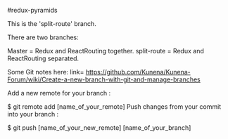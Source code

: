 #redux-pyramids

This is the 'split-route' branch.

There are two branches:

Master = Redux and ReactRouting together.
split-route = Redux and ReactRouting separated.

Some Git notes here:  link= https://github.com/Kunena/Kunena-Forum/wiki/Create-a-new-branch-with-git-and-manage-branches

Add a new remote for your branch :

$ git remote add [name_of_your_remote] 
Push changes from your commit into your branch :

$ git push [name_of_your_new_remote] [name_of_your_branch]






